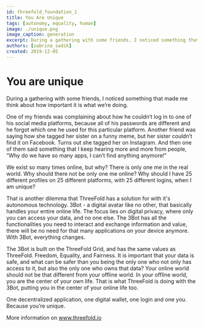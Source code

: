 ```yaml
---
id: threefold_foundation_1
title: You Are Unique
tags: [autonomy, equality, human]
image: ./unique.png
image_caption: generation
excerpt: During a gathering with some friends, I noticed something that made me think about how important it is what we’re doing.
authors: [sabrina_sadik]
created: 2019-12-05
---
```


# You are unique

During a gathering with some friends, I noticed something that made me think about how important it is what we’re doing.

One of my friends was complaining about how he couldn’t log in to one of his social media platforms, because all of his passwords are different and he forgot which one he used for this particular platform. Another friend was saying how she tagged her sister on a funny meme, but her sister couldn’t find it on Facebook. Turns out she tagged her on Instagram. And then one of them said something that I keep hearing more and more from people, “Why do we have so many apps, I can’t find anything anymore!”

We exist so many times online, but why? There is only one me in the real world. Why should there not be only one me online? Why should I have 25 different profiles on 25 different platforms, with 25 different logins, when I am unique?

That is another dilemma that ThreeFold has a solution for with it's autonomous technology. 3Bot - a digital avatar like no other, that basically handles your entire online life. The focus lies on digital privacy, where only you can access your data, and no one else. The 3Bot has all the functionalities you need to interact and exchange information and value, there will be no need for that many applications on your device anymore. With 3Bot, everything changes.

The 3Bot is built on the ThreeFold Grid, and has the same values as ThreeFold. Freedom, Equality, and Fairness. It is important that your data is safe, and what can be safer than you being the only one who not only has access to it, but also the only one who owns that data? Your online world should not be that different from your offline world. In your offline world, you are the center of your own life. That is what ThreeFold is doing with the 3Bot, putting you in the center of your online life too.

One decentralized application, one digital wallet, one login and one you. Because you’re unique.

More information on www.threefold.io

